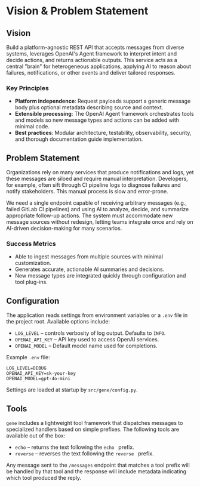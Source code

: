 # Vision & Problem Statement

## Vision

Build a platform-agnostic REST API that accepts messages from diverse systems, leverages OpenAI's Agent framework to interpret intent and decide actions, and returns actionable outputs. This service acts as a central "brain" for heterogeneous applications, applying AI to reason about failures, notifications, or other events and deliver tailored responses.

### Key Principles
- **Platform independence**: Request payloads support a generic message body plus optional metadata describing source and context.
- **Extensible processing**: The OpenAI Agent framework orchestrates tools and models so new message types and actions can be added with minimal code.
- **Best practices**: Modular architecture, testability, observability, security, and thorough documentation guide implementation.

## Problem Statement

Organizations rely on many services that produce notifications and logs, yet these messages are siloed and require manual interpretation. Developers, for example, often sift through CI pipeline logs to diagnose failures and notify stakeholders. This manual process is slow and error-prone.

We need a single endpoint capable of receiving arbitrary messages (e.g., failed GitLab CI pipelines) and using AI to analyze, decide, and summarize appropriate follow-up actions. The system must accommodate new message sources without redesign, letting teams integrate once and rely on AI-driven decision-making for many scenarios.

### Success Metrics
- Able to ingest messages from multiple sources with minimal customization.
- Generates accurate, actionable AI summaries and decisions.
- New message types are integrated quickly through configuration and tool plug-ins.

## Configuration

The application reads settings from environment variables or a `.env` file in
the project root. Available options include:

- `LOG_LEVEL` – controls verbosity of log output. Defaults to `INFO`.
- `OPENAI_API_KEY` – API key used to access OpenAI services.
- `OPENAI_MODEL` – Default model name used for completions.

Example `.env` file:

```
LOG_LEVEL=DEBUG
OPENAI_API_KEY=sk-your-key
OPENAI_MODEL=gpt-4o-mini
```

Settings are loaded at startup by `src/gene/config.py`.

## Tools

`gene` includes a lightweight tool framework that dispatches messages to
specialized handlers based on simple prefixes. The following tools are
available out of the box:

- `echo` – returns the text following the `echo ` prefix.
- `reverse` – reverses the text following the `reverse ` prefix.

Any message sent to the `/messages` endpoint that matches a tool prefix will be
handled by that tool and the response will include metadata indicating which
tool produced the reply.
